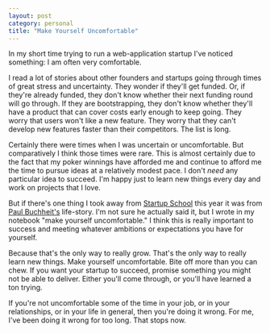 ```yaml
---
layout: post
category: personal
title: "Make Yourself Uncomfortable"
---
```


In my short time trying to run a web-application startup I've noticed
something: I am often very comfortable.

I read a lot of stories about other founders and startups going through times of great stress
and uncertainty. They wonder if they'll get funded. Or, if they're already funded, they don't
know whether their next funding round will go through. If they are bootstrapping, they don't know
whether they'll have a product that can cover costs early enough to keep going. They worry that
users won't like a new feature. They worry that they can't develop new features faster than their
competitors. The list is long.

Certainly there were times when I was uncertain or uncomfortable. But comparatively I think those
times were rare. This is almost certainly due to the fact that my poker winnings have afforded me
and continue to afford me the time to pursue ideas at a relatively modest pace. I don't *need*
any particular idea to succeed. I'm happy just to learn new things every day and work on projects that
I love.

But if there's one thing I took away from [Startup School][1] this year it was from
[Paul Buchheit's][2] life-story. I'm not sure he actually said it, but I wrote in my notebook
"make yourself uncomfortable." I think this is really important to success and meeting
whatever ambitions or expectations you have for yourself.

Because that's the only way to really grow. That's the only way to really learn new things. Make yourself
uncomfortable. Bite off more than you can chew. If you want your startup to succeed, promise something
you might not be able to deliver. Either you'll come through, or you'll have learned a ton trying.

If you're not uncomfortable some of the time in your job, or in your relationships, or in your
life in general, then you're doing it wrong. For me, I've been doing it wrong for too long. That
stops now.

[1]:http://startupschool.org
[2]:http://en.wikipedia.org/wiki/Paul_Buchheit
